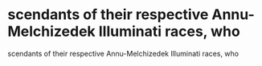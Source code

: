 # scendants of their respective Annu-Melchizedek Illuminati races, who

scendants of their respective Annu-Melchizedek Illuminati races, who